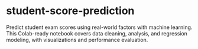 # student-score-prediction
Predict student exam scores using real-world factors with machine learning. This Colab-ready notebook covers data cleaning, analysis, and regression modeling, with visualizations and performance evaluation.

